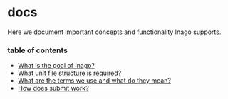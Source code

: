 # docs
Here we document important concepts and functionality Inago supports.

### table of contents

- [What is the goal of Inago?](goal.md)
- [What unit file structure is required?](structure.md)
- [What are the terms we use and what do they mean?](terms.md)
- [How does submit work?](submit.md)
